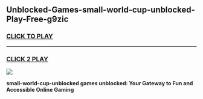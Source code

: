 
## Unblocked-Games-small-world-cup-unblocked-Play-Free-g9zic
<h3>
<a href="https://premium76.site?title=small-world-cup-unblocked&ref=20M">CLICK TO PLAY</a></h3>
<hr>

<h3>
<a href="https://premium76.site?title=small-world-cup-unblocked&ref=20M">CLICK 2 PLAY</a>
  
</h3>

<a href="https://premium76.site?title=small-world-cup-unblocked&ref=19M"><img src="https://clearcache.store/games.png"></a>


**small-world-cup-unblocked games unblocked: Your Gateway to Fun and Accessible Online Gaming**

